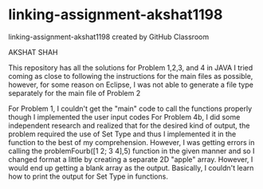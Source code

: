 # linking-assignment-akshat1198

linking-assignment-akshat1198 created by GitHub Classroom

AKSHAT SHAH

This repository has all the solutions for Problem 1,2,3, and 4 in JAVA 
I tried coming as close to following the instructions for the main files as possible, however, for some reason on Eclipse, I was not able to generate a file type separately for the main file of Problem 2

For Problem 1, I couldn't get the "main" code to call the functions properly though I implemented the user input codes
For Problem 4b, I did some independent research and realized that for the desired kind of output, the problem required the use of Set Type and thus I implemented it in the function to the best of my comprehension. However, I was getting errors in calling the problemFourb([1 2; 3 4],5) function in the given manner and so I changed format a little by creating a separate 2D "apple" array. However, I would end up getting a blank array as the output. Basically, I couldn't learn how to print the output for Set Type in functions.
